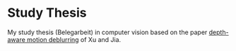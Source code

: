 # Study Thesis

My study thesis (Belegarbeit) in computer vision based on the paper [depth-aware motion deblurring][1] of Xu and Jia.


[1]: http://www.cse.cuhk.edu.hk/leojia/papers/depth_deblur_iccp12.pdf